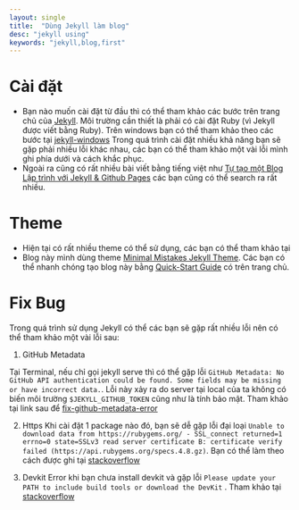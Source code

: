```yaml
---
layout: single
title:  "Dùng Jekyll làm blog"
desc: "jekyll using"
keywords: "jekyll,blog,first"
---
```


# Cài đặt
- Bạn nào muốn cài đặt từ đầu thì có thể tham khảo các bước trên trang chủ của [Jekyll](https://jekyllrb.com/docs/home/).
Môi trường cần thiết là phải có cài đặt Ruby (vì Jekyll được viết bằng Ruby). Trên windows bạn có thể tham khảo theo các bước tại [jekyll-windows](http://jekyll-windows.juthilo.com/)
Trong quá trình cài đặt nhiều khả năng bạn sẽ gặp phải nhiều lỗi khác nhau, các bạn có thể tham khảo một vài lỗi mình ghi phía dưới và cách khắc phục.
- Ngoài ra cũng có rất nhiều bài viết bằng tiếng việt như [Tự tạo một Blog Lập trình với Jekyll & Github Pages](http://dev.ethanify.me/misc/create-blog-with-jekyll) các bạn cũng có thể search ra rất nhiều.

# Theme
 - Hiện tại có rất nhiều theme có thể sử dụng, các bạn có thể tham khảo tại
 - Blog này mình dùng theme [Minimal Mistakes Jekyll Theme](https://github.com/mmistakes/minimal-mistakes/). Các bạn có thể nhanh chóng tạo blog này bằng [Quick-Start Guide](https://mmistakes.github.io/minimal-mistakes/docs/quick-start-guide/) có trên trang chủ.



# Fix Bug
 Trong quá trình sử dụng Jekyll có thể các bạn sẽ gặp rất nhiều lỗi nên có thể tham khảo một vài lỗi sau:

 1. GitHub Metadata

  Tại Terminal, nếu chỉ gọi jekyll serve thì có thể gặp lỗi `GitHub Metadata: No GitHub API authentication could be found. Some fields may be missing or have incorrect data.`. Lỗi này xảy ra do server tại local của ta không có biến môi trường `$JEKYLL_GITHUB_TOKEN` cũng như là tính bảo mật.
  Tham khảo tại link sau để  [fix-github-metadata-error](http://knightcodes.com/miscellaneous/2016/09/13/fix-github-metadata-error.html)

 2. Https
  Khi cài đặt 1 package nào đó, bạn sẽ dễ gặp lỗi đại loại `Unable to download data from https://rubygems.org/ - SSL_connect returned=1 errno=0 state=SSLv3 read server certificate B: certificate verify failed (https://api.rubygems.org/specs.4.8.gz)`.
  Bạn có thể làm theo cách được ghi tại [stackoverflow](http://stackoverflow.com/a/27641786)

 3. Devkit
  Error khi bạn chưa install devkit và gặp lỗi `Please update your PATH to include build tools or download the DevKit` . Tham khảo tại [stackoverflow](http://stackoverflow.com/a/10695190)
